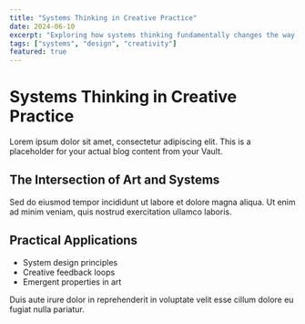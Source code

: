 ```yaml
---
title: "Systems Thinking in Creative Practice"
date: 2024-06-10
excerpt: "Exploring how systems thinking fundamentally changes the way we approach creative work and technological solutions."
tags: ["systems", "design", "creativity"]
featured: true
---
```


# Systems Thinking in Creative Practice

Lorem ipsum dolor sit amet, consectetur adipiscing elit. This is a placeholder for your actual blog content from your Vault.

## The Intersection of Art and Systems

Sed do eiusmod tempor incididunt ut labore et dolore magna aliqua. Ut enim ad minim veniam, quis nostrud exercitation ullamco laboris.

## Practical Applications

- System design principles
- Creative feedback loops  
- Emergent properties in art

Duis aute irure dolor in reprehenderit in voluptate velit esse cillum dolore eu fugiat nulla pariatur.